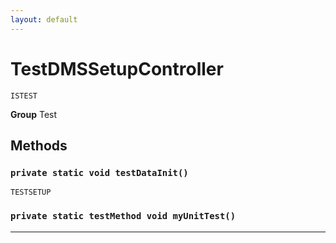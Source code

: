 ```yaml
---
layout: default
---
```

# TestDMSSetupController

`ISTEST`



**Group** Test

## Methods
### `private static void testDataInit()`

`TESTSETUP`
### `private static testMethod void myUnitTest()`
---
